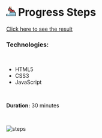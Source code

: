 # <img src="images/step.png" style="height: 25px;"> Progress Steps

[Click here to see the result](https://dpaguba.github.io/progress-steps/)

### Technologies:

<br>

 - HTML5
 - CSS3
 - JavaScript

<br>

**Duration:** 30 minutes

<br>

![steps ](https://user-images.githubusercontent.com/88382171/225456216-60d3f4e6-4d07-43da-839a-69c29d5b8b31.gif)
